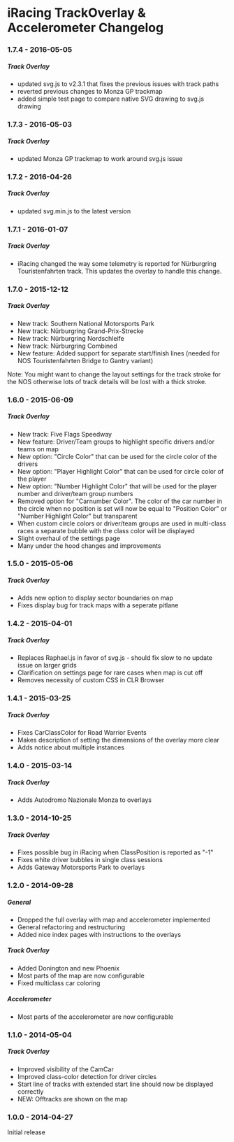 # iRacing TrackOverlay & Accelerometer Changelog
### 1.7.4 - 2016-05-05

##### Track Overlay

* updated svg.js to v2.3.1 that fixes the previous issues with track paths
* reverted previous changes to Monza GP trackmap
* added simple test page to compare native SVG drawing to svg.js drawing

### 1.7.3 - 2016-05-03

##### Track Overlay

* updated Monza GP trackmap to work around svg.js issue

### 1.7.2 - 2016-04-26

##### Track Overlay

* updated svg.min.js to the latest version

### 1.7.1 - 2016-01-07

##### Track Overlay

* iRacing changed the way some telemetry is reported for Nürburgring Touristenfahrten track. This updates the overlay to handle this change.

### 1.7.0 - 2015-12-12

##### Track Overlay

* New track: Southern National Motorsports Park
* New track: Nürburgring Grand-Prix-Strecke
* New track: Nürburgring Nordschleife
* New track: Nürburgring Combined
* New feature: Added support for separate start/finish lines (needed for NOS Touristenfahrten Bridge to Gantry variant)

Note: You might want to change the layout settings for the track stroke for the NOS otherwise lots of track details will be lost with a thick stroke.

### 1.6.0 - 2015-06-09

##### Track Overlay

* New track: Five Flags Speedway
* New feature: Driver/Team groups to highlight specific drivers and/or teams on map
* New option: "Circle Color" that can be used for the circle color of the drivers
* New option: "Player Highlight Color" that can be used for circle color of the player
* New option: "Number Highlight Color" that will be used for the player number and driver/team group numbers
* Removed option for "Carnumber Color". The color of the car number in the circle when no position is set will now be equal to "Position Color" or "Number Highlight Color" but transparent
* When custom circle colors or driver/team groups are used in multi-class races a separate bubble with the class color will be displayed
* Slight overhaul of the settings page
* Many under the hood changes and improvements

### 1.5.0 - 2015-05-06

##### Track Overlay

* Adds new option to display sector boundaries on map
* Fixes display bug for track maps with a seperate pitlane

### 1.4.2 - 2015-04-01

##### Track Overlay

* Replaces Raphael.js in favor of svg.js - should fix slow to no update issue on larger grids
* Clarification on settings page for rare cases when map is cut off
* Removes necessity of custom CSS in CLR Browser

### 1.4.1 - 2015-03-25

##### Track Overlay

* Fixes CarClassColor for Road Warrior Events
* Makes description of setting the dimensions of the overlay more clear
* Adds notice about multiple instances

### 1.4.0 - 2015-03-14

##### Track Overlay

* Adds Autodromo Nazionale Monza to overlays

### 1.3.0 - 2014-10-25

##### Track Overlay

* Fixes possible bug in iRacing when ClassPosition is reported as "-1"
* Fixes white driver bubbles in single class sessions
* Adds Gateway Motorsports Park to overlays

### 1.2.0 - 2014-09-28

##### General

* Dropped the full overlay with map and accelerometer implemented
* General refactoring and restructuring
* Added nice index pages with instructions to the overlays

##### Track Overlay

* Added Donington and new Phoenix
* Most parts of the map are now configurable
* Fixed multiclass car coloring

##### Accelerometer

* Most parts of the accelerometer are now configurable

### 1.1.0 - 2014-05-04

##### Track Overlay

* Improved visibility of the CamCar
* Improved class-color detection for driver circles
* Start line of tracks with extended start line should now be displayed correctly
* NEW: Offtracks are shown on the map

### 1.0.0 - 2014-04-27

Initial release
